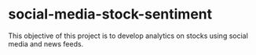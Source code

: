 # social-media-stock-sentiment
This objective of this project is to develop analytics on stocks using social media and news feeds. 
